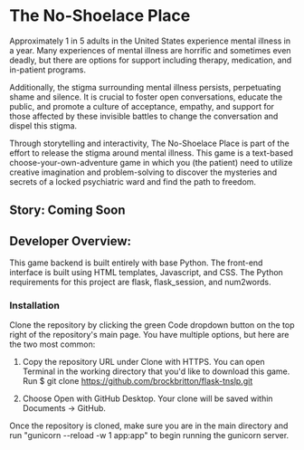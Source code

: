 # The No-Shoelace Place

Approximately 1 in 5 adults in the United States experience mental illness in a year. Many experiences of mental illness are horrific and sometimes even deadly, but there are options for support including therapy, medication, and in-patient programs. 

Additionally, the stigma surrounding mental illness persists, perpetuating shame and silence. It is crucial to foster open conversations, educate the public, and promote a culture of acceptance, empathy, and support for those affected by these invisible battles to change the conversation and dispel this stigma.

Through storytelling and interactivity, The No-Shoelace Place is part of the effort to release the stigma around mental illness. This game is a text-based choose-your-own-adventure game in which you (the patient) need to utilize creative imagination and problem-solving to discover the mysteries and secrets of a locked psychiatric ward and find the path to freedom. 

## Story: Coming Soon

## Developer Overview:

This game backend is built entirely with base Python. The front-end interface is built using HTML templates, Javascript, and CSS. The Python requirements for this project are flask, flask_session, and num2words.

### Installation
Clone the repository by clicking the green Code dropdown button on the top right of the repository's main page. You have multiple options, but here are the two most common:

1. Copy the repository URL under Clone with HTTPS. You can open Terminal in the working directory that you'd like to download this game. Run $ git clone https://github.com/brockbritton/flask-tnslp.git

2. Choose Open with GitHub Desktop. Your clone will be saved within Documents -> GitHub.

Once the repository is cloned, make sure you are in the main directory and run "gunicorn --reload -w 1 app:app" to begin running the gunicorn server.


